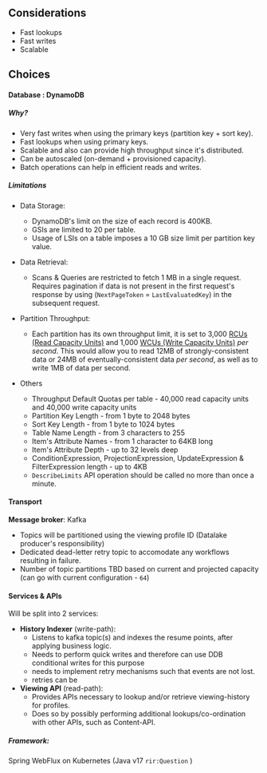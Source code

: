 ## Considerations
- Fast lookups
- Fast writes
- Scalable

## Choices
#### Database : DynamoDB
##### Why? 
- Very fast writes when using the primary keys (partition key + sort key).
- Fast lookups when using primary keys.
- Scalable and also can provide high throughput since it's distributed.
- Can be autoscaled (on-demand + provisioned capacity).
- Batch operations can help in efficient reads and writes.

##### Limitations
- Data Storage:
	- DynamoDB's limit on the size of each record is 400KB.
	- GSIs are limited to 20 per table.
	- Usage of LSIs on a table imposes a 10 GB size limit per partition key value.
- Data Retrieval: 
	- Scans & Queries are restricted to fetch 1 MB in a single request. Requires pagination if data is not present in the first request's response by using (`NextPageToken` = `LastEvaluatedKey`) in the subsequent request.
- Partition Throughput:
	- Each partition has its own throughput limit, it is set to 3,000 [RCUs (Read Capacity Units)](https://dynobase.dev/dynamodb-pricing-calculator/) and 1,000 [WCUs (Write Capacity Units)](https://dynobase.dev/dynamodb-pricing-calculator/) _per second_. This would allow you to read 12MB of strongly-consistent data or 24MB of eventually-consistent data _per second_, as well as to write 1MB of data per second.
	
- Others
	- Throughput Default Quotas per table - 40,000 read capacity units and 40,000 write capacity units
	- Partition Key Length - from 1 byte to 2048 bytes
	- Sort Key Length - from 1 byte to 1024 bytes
	- Table Name Length - from 3 characters to 255
	- Item's Attribute Names - from 1 character to 64KB long
	- Item's Attribute Depth - up to 32 levels deep
	- ConditionExpression, ProjectionExpression, UpdateExpression & FilterExpression length - up to 4KB
	-  `DescribeLimits` API operation should be called no more than once a minute.

#### Transport
**Message broker**: Kafka
- Topics will be partitioned using the viewing profile ID (Datalake producer's responsibility)
- Dedicated dead-letter retry topic to accomodate any workflows resulting in failure. 
- Number of topic partitions TBD based on current and projected capacity (can go with current configuration - `64`)

#### Services & APIs
Will be split into 2 services:
- **History Indexer** (write-path): 
	- Listens to kafka topic(s) and indexes the resume points, after applying business logic. 
	- Needs to perform quick writes and therefore can use DDB conditional writes for this purpose
	- needs to implement retry mechanisms such that events are not lost.
	- retries can be 
- **Viewing API** (read-path): 
	- Provides APIs necessary to lookup and/or retrieve viewing-history for profiles.
	- Does so by possibly performing additional lookups/co-ordination with other APIs, such as Content-API.
 
##### Framework: 
Spring WebFlux on Kubernetes (Java v17 `rir:Question` )
